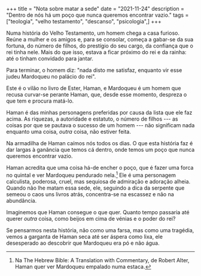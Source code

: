 +++
title = "Nota sobre matar a sede"
date = "2021-11-24"
description = "Dentro de nós há um poço que nunca queremos encontrar vazio."
tags = ["teologia", "velho testamento", "descanso", "psicologia",]
+++

Numa história do Velho Testamento, um homem chega a casa furioso. Reúne a mulher e os amigos e, para se consolar, começa a gabar-se da sua fortuna, do número de filhos, do prestígio do seu cargo, da confiança que o rei tinha nele. Mais do que isso, estava a ficar próximo do rei e da rainha: até o tinham convidado para jantar.

Para terminar, o homem diz: "nada disto me satisfaz, enquanto vir esse judeu Mardoqueu no palácio do rei".

Este é o vilão no livro de Ester, Haman, e Mardoqueu é um homem que recusa curvar-se perante Haman, que, desde esse momento, despreza o que tem e procura matá-lo.

Haman é das minhas personagens preferidas por causa da lista que ele faz acima. As riquezas, a autoridade e estatuto, o número de filhos --- as coisas por que se pautava o sucesso de um homem --- não significam nada enquanto uma coisa, *outra* coisa, não estiver feita.

Na armadilha de Haman caímos nós todos os dias. O que esta história faz é dar largas à ganância que temos cá dentro, onde temos um poço que nunca queremos encontrar vazio.

Haman acredita que uma coisa há-de encher o poço, que é fazer uma forca no quintal e ver Mardoqueu pendurado nela.[^fn1] Ele é uma personagem calculista, poderosa, cruel, mas sequiosa de admiração e adoração alheia. Quando não lhe matam essa sede, ele, seguindo a dica da serpente que semeou o caos uns livros atrás, concentra-se na escassez e não na abundância.

Imaginemos que Haman consegue o que quer. Quanto tempo passaria até querer *outra* coisa, como beijos em cima de vénias e o poder do rei?

Se pensarmos nesta história, não como uma farsa, mas como uma tragédia, vemos a garganta de Haman seca até ser áspera como lixa, ele desesperado ao descobrir que Mardoqueu era pó e não água.

[^fn1]: Na The Hebrew Bible: A Translation with Commentary, de Robert Alter, Haman quer ver Mardoqueu empalado numa estaca.
